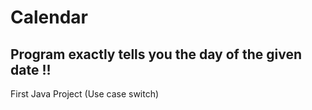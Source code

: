 # Calendar
<h2>Program exactly tells you the day of the given date !!</h2>
First Java Project (Use case switch)
